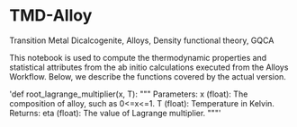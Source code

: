 # TMD-Alloy
Transition Metal Dicalcogenite, Alloys, Density functional theory, GQCA

This notebook is used to compute the thermodynamic properties and statistical attributes from the ab initio calculations executed from the Alloys Workflow. Below, we describe the functions covered by the actual version.

'def root_lagrange_multiplier(x, T):
   """
Parameters:
        x (float): The composition of alloy, such as 0<=x<=1.
        T (float): Temperature in Kelvin.
Returns:
        eta (float): The value of Lagrange multiplier.
    """'
